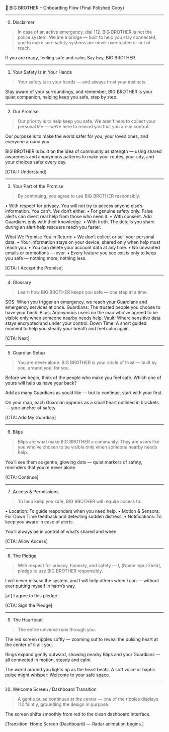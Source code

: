 🩵 BIG BROTHER – Onboarding Flow (Final Polished Copy)


---

0. Disclaimer

> In case of an active emergency, dial 112.
BIG BROTHER is not the police system.
We are a bridge — built to help you stay connected,
and to make sure safety systems are never overloaded or out of reach.

If you are ready, feeling safe and calm,
Say hey, BIG BROTHER.




---

1. Your Safety Is in Your Hands

> Your safety is in your hands —
and always trust your instincts.

Stay aware of your surroundings,
and remember, BIG BROTHER is your quiet companion,
helping keep you safe, step by step.




---

2. Our Promise

> Our priority is to help keep you safe.
We aren’t here to collect your personal life —
we’re here to remind you that you are in control.

Our purpose is to make the world safer
for you, your loved ones, and everyone around you.

BIG BROTHER is built on the idea of community as strength —
using shared awareness and anonymous patterns
to make your routes, your city, and your choices safer every day.

[CTA: I Understand]




---

3. Your Part of the Promise

> By continuing, you agree to use BIG BROTHER responsibly:

• With respect for privacy. You will not try to access anyone else’s information.
You can’t. We don’t either.
• For genuine safety only. False alerts can divert real help from those who need it.
• With consent. Add Guardians only with their knowledge.
• With truth. The details you share during an alert help rescuers reach you faster.

What We Promise You in Return:
• We don’t collect or sell your personal data.
• Your information stays on your device, shared only when help must reach you.
• You can delete your account data at any time.
• No unwanted emails or promotions — ever.
• Every feature you see exists only to keep you safe — nothing more, nothing less.

[CTA: I Accept the Promise]




---

4. Glossary

> Learn how BIG BROTHER keeps you safe —
one step at a time.

SOS: When you trigger an emergency, we reach your Guardians and emergency services at once.
Guardians: The trusted people you choose to have your back.
Blips: Anonymous users on the map who’ve agreed to be visible only when someone nearby needs help.
Vault: Where sensitive data stays encrypted and under your control.
Down Time: A short guided moment to help you steady your breath and feel calm again.



[CTA: Next]


---

5. Guardian Setup

> You are never alone.
BIG BROTHER is your circle of trust — built by you, around you, for you.

Before we begin, think of the people who make you feel safe.
Which one of yours will help us have your back?

Add as many Guardians as you’d like —
but to continue, start with your first.

On your map, each Guardian appears as a small heart outlined in brackets —
your anchor of safety.



[CTA: Add My Guardian]


---

6. Blips

> Blips are what make BIG BROTHER a community.
They are users like you who’ve chosen to be visible only when someone nearby needs help.

You’ll see them as gentle, glowing dots —
quiet markers of safety, reminders that you’re never alone.



[CTA: Continue]


---

7. Access & Permissions

> To help keep you safe, BIG BROTHER will require access to:

• Location: To guide responders when you need help.
• Motion & Sensors: For Down Time feedback and detecting sudden distress.
• Notifications: To keep you aware in case of alerts.

You’ll always be in control of what’s shared and when.

[CTA: Allow Access]




---

8. The Pledge

> With respect for privacy, honesty, and safety —
I, [Name Input Field], pledge to use BIG BROTHER responsibly.

I will never misuse the system,
and I will help others when I can —
without ever putting myself in harm’s way.

[✔] I agree to this pledge.

[CTA: Sign the Pledge]




---

9. The Heartbeat

> The entire universe runs through you.

The red screen ripples softly — zooming out
to reveal the pulsing heart at the center of it all: you.

Rings expand gently outward,
showing nearby Blips and your Guardians —
all connected in motion, steady and calm.

The world around you lights up as the heart beats.
A soft voice or haptic pulse might whisper:
Welcome to your safe space.




---

10. Welcome Screen / Dashboard Transition

> A gentle pulse continues at the center —
one of the ripples displays 112 faintly,
grounding the design in purpose.

The screen shifts smoothly from red to the clean dashboard interface.

[Transition: Home Screen (Dashboard) — Radar animation begins.]



